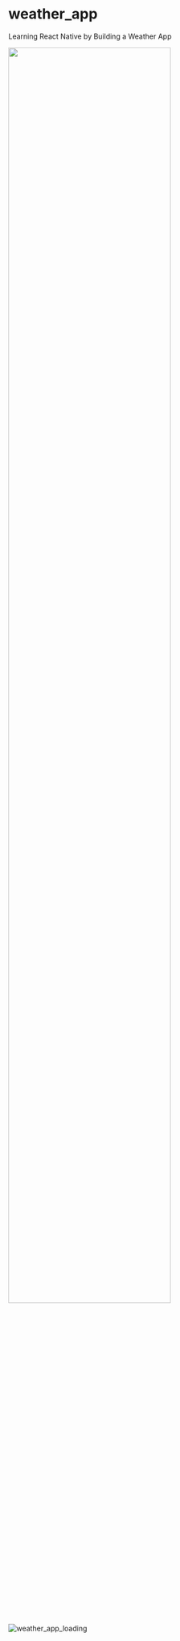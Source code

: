 # weather_app
Learning React Native by Building a  Weather App

<img width="80%" src="https://user-images.githubusercontent.com/62279741/113560119-7381f400-963d-11eb-997e-a0db64b91238.gif"/>





![weather_app_loading](https://user-images.githubusercontent.com/62279741/106274094-105b9600-6277-11eb-9a2a-5d0c216f088f.jpg)
